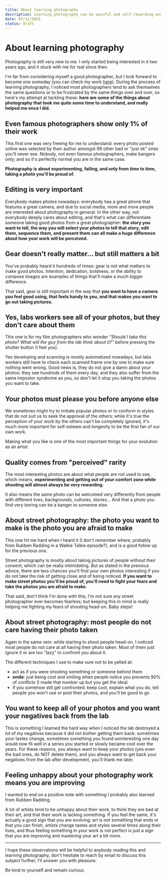 ```yaml
---
title: About learning photography
description: Learning photography can be painful and self-rewarding and the same time, here are things I understood along the path
date: 07/12/2025
status: draft
---
```


# About learning photography

Photography is still very new to me. I only started being interested in it two years ago, and it stuck with me for real since then.

I'm far from considering myself a good photographer, but I look forward to become one someday (you can check my work [here](/photographs.html)). During the process of learning photography, I noticed most photographers tend to ask themselves the same questions or to be frustrated by the same things over and over, so here's my attempt at tackling these: **here are some of the things about photography that took me quite some time to understand, and really helped me once I did.**

## Even famous photographers show only 1% of their work

This first one was very freeing for me to understand: every photo posted online was selected by their author amongst 99 other bad or "just ok" ones you'll never see. Nobody, not even famous photographers, make bangers only; and so it's perfectly normal you are in the same case.

**Photography is about experimenting, failing, and only from time to time, taking a photo you'll be proud of.**

## Editing is very important

<!-- TODO: rework -->
Everybody makes photos nowadays: everybody has a great phone that features a great camera, and due to social media, more and more people are interested about photography in general. In the other way, not everybody deeply cares about editing, and that's what can differentiate someone taking good photos from a great photographer: **the story you want to tell, the way you will select your photos to tell that story, edit them, sequence them, and present them can all make a huge difference about how your work will be perceived.**

## Gear doesn't really matter... but still matters a bit

You've probably heard it hundreds of times: gear is not what matters to make good photos. Intention, dedication, boldness, or the ability to compose images are examples of things that'll make a much bigger difference.

That said, gear is still important in the way that **you want to have a camera you feel good using, that feels handy to you, and that makes you want to go out taking pictures.**

## Yes, labs workers see all of your photos, but they don't care about them

This one is for my film photographers who wonder _"Should I take this photo? What will the guy from the lab think about it?"_ before pressing the shutter button (I feel you).

Yes developing and scanning is mostly automatized nowadays, but labs workers still have to check each scanned frame one by one to make sure nothing went wrong. Good news is, they do not give a damn about your photos: they see hundreds of them every day, and they also suffer from the same impostor syndrome as you, so don't let it stop you taking the photos you want to take. 

## Your photos must please you before anyone else

We sometimes might try to imitate popular photos or to conform in styles that do not suit us to seek the approval of the others: while it's true the perception of your work by the others can't be completely ignored, it's much more important for self-esteem and longevity to be the first fan of our own work. 

Making what you like is one of the most important things for your evolution as an artist.

## Quality comes from "perceived" rarity

The most interesting photos are about what people are not used to see, which means, **experimenting and getting out of your comfort zone while shooting will almost always be very rewarding.**

It also means the same photo can be welcomed very differently from people with different lives, backgrounds, cultures, stories... And that a photo you find very boring can be a banger to someone else.

## About street photography: the photo you want to make is the photo you are afraid to make

This one hit me hard when I heard it (I don't remember where, probably from Rubben Radding in a Walkie Talkie episode?), and is a good follow up for the previous one.

Street photography is mostly about taking pictures of people without their consent, which can be really intimidating. But as stated in the previous advice, there are less chances you'll find your own photos interesting if you do not take the risk of getting close and of being noticed. **If you want to make street photos you'll be proud of, you'll need to fight your fears and take the photos you are afraid to make.**

That said, don't think I'm done with this; I'm not sure any street photographer ever becomes fearless; but keeping this in mind is really helping me fighting my fears of shooting head-on. Baby steps! 

## About street photography: most people do not care having their photo taken

Again in the same vein: while starting to shoot people head-on, I noticed most people do not care at all having their photo taken. Most of them just ignore it or are too "lazy" to confront you about it.

The different techniques I use to make sure not to be yelled at:

- act as if you were shooting something or someone behind them
- **smile**: just being cool and smiling when people notice you prevents 90% of conflicts (I made that number up but you get the idea)
- if you somehow still get confronted: keep cool, explain what you do, tell people you won't use or post their photos, and you'll be good to go

## You want to keep all of your photos and you want your negatives back from the lab

This is something I learned the hard way when I noticed the lab destroyed a lot of my negatives because it did not bother getting them back: sometimes your tastes change, sometimes something you found uninteresting one day would now fit well in a series you started or slowly became cool over the years. For these reasons, you always want to keep your photos (yes even the bad ones, do NOT delete them), and you always want to get back your negatives from the lab after development, you'll thank me later. 

## Feeling unhappy about your photography work means you are improving 

I wanted to end on a positive note with something I probably also learned from Rubben Radding.

A lot of artists tend to be unhappy about their work, to think they are bad at their art, and that their work is lacking something. If you feel the same, it's actually a good sign that you are evolving: art is not something that ends or that you can finish, artists change tastes and styles several times along their lives, and thus feeling something in your work is not perfect is just a sign that you are improving and mastering your art a bit more.

---

I hope these observations will be helpful to anybody reading this and learning photography, don't hesitate to reach by email to discuss this subject further, I'll answer you with pleasure.

Be kind to yourself and remain curious. 